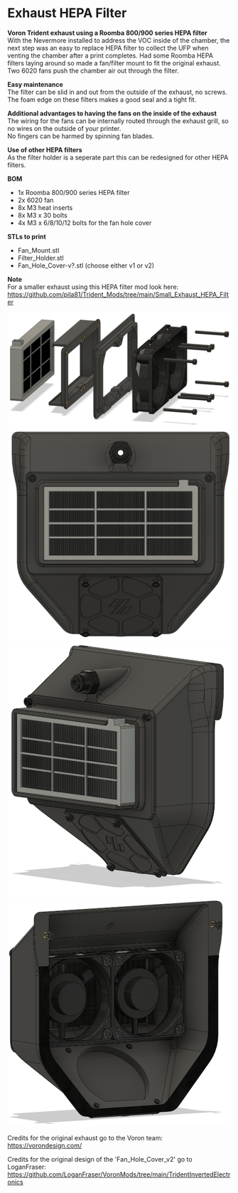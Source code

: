 # Exhaust HEPA Filter

**Voron Trident exhaust using a Roomba 800/900 series HEPA filter**  
With the Nevermore installed to address the VOC inside of the chamber, the next step was an easy to replace HEPA filter to collect the UFP when venting the chamber after a print completes. Had some Roomba HEPA filters laying around so made a fan/filter mount to fit the original exhaust. Two 6020 fans push the chamber air out through the filter.

**Easy maintenance**  
The filter can be slid in and out from the outside of the exhaust, no screws. The foam edge on these filters makes a good seal and a tight fit.

**Additional advantages to having the fans on the inside of the exhaust**  
The wiring for the fans can be internally routed through the exhaust grill, so no wires on the outside of your printer.  
No fingers can be harmed by spinning fan blades.

**Use of other HEPA filters**  
As the filter holder is a seperate part this can be redesigned for other HEPA filters.

**BOM**
- 1x Roomba 800/900 series HEPA filter
- 2x 6020 fan
- 8x M3 heat inserts
- 8x M3 x 30 bolts
- 4x M3 x 6/8/10/12 bolts for the fan hole cover

**STLs to print**
- Fan_Mount.stl
- Filter_Holder.stl
- Fan_Hole_Cover-v?.stl (choose either v1 or v2)

**Note**  
For a smaller exhaust using this HEPA filter mod look here: https://github.com/pila81/Trident_Mods/tree/main/Small_Exhaust_HEPA_Filter

![](./images/Exhaust_HEPA_Filter_4.PNG)
![](./images/Exhaust_HEPA_Filter_1.PNG)
![](./images/Exhaust_HEPA_Filter_2.PNG)
![](./images/Exhaust_HEPA_Filter_3.PNG)

Credits for the original exhaust go to the Voron team: https://vorondesign.com/  
  
Credits for the original design of the 'Fan_Hole_Cover_v2' go to LoganFraser: https://github.com/LoganFraser/VoronMods/tree/main/TridentInvertedElectronics
